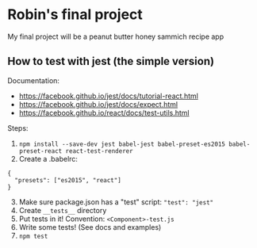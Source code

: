 # Robin's final project

My final project will be a peanut butter honey sammich recipe app

## How to test with jest (the simple version)

Documentation:
 * https://facebook.github.io/jest/docs/tutorial-react.html
 * https://facebook.github.io/jest/docs/expect.html
 * https://facebook.github.io/react/docs/test-utils.html

Steps:
 1. `npm install --save-dev jest babel-jest babel-preset-es2015 babel-preset-react react-test-renderer`
 2. Create a .babelrc:
 ```
 {
   "presets": ["es2015", "react"]
 }
```
 3. Make sure package.json has a "test" script: `"test": "jest"`
 4. Create `__tests__` directory
 5. Put tests in it! Convention: `<Component>-test.js`
 6. Write some tests! (See docs and examples)
 7. `npm test`
